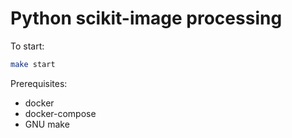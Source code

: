 # Python scikit-image processing

To start:
```bash
make start
```

Prerequisites:
- docker
- docker-compose
- GNU make

